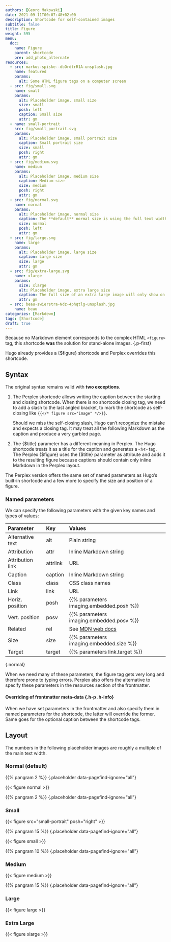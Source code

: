 ```yaml
---
authors: [Georg Makowski]
date: 2021-09-11T00:07:48+02:00
description: Shortcode for self-contained images
subtitle: false
title: Figure
weight: 595
menu:
  doc: 
    name: Figure
    parent: shortcode
    pre: add_photo_alternate
resources:
  - src: markus-spiske--dbOrdtrR1A-unsplash.jpg
    name: featured
    params:
      alt: Some HTML figure tags on a computer screen
  - src: fig/small.svg
    name: small
    params:
      alt: Placeholder image, small size
      size: small 
      posh: left
      caption: Small size
      attr: gm
  - name: small-portrait
    src: fig/small_portrait.svg
    params:
      alt: Placeholder image, small portrait size
      caption: Small portrait size
      size: small
      posh: right
      attr: gm
  - src: fig/medium.svg
    name: medium
    params:
      alt: Placeholder image, medium size
      caption: Medium size
      size: medium 
      posh: right
      attr: gm
  - src: fig/normal.svg
    name: normal
    params:
      alt: Placeholder image, normal size
      caption: The **default** normal size is using the full text width. If the margin is available, the caption is placed there.
      size: normal
      posh: left
      attr: gm
  - src: fig/large.svg
    name: large
    params:
      alt: Placeholder image, large size
      caption: Large size
      size: large
      attr: gm
  - src: fig/extra-large.svg
    name: xlarge
    params:
      size: xlarge
      alt: Placeholder image, extra large size
      caption: The full size of an extra large image will only show on pages with a left margin. It’s treated here like a large image.
      attr: gm
  - src: beau-swierstra-Ndz-4phqtlg-unsplash.jpg
    name: beau
categories: [Markdown]
tags: [Shortcode]
draft: true
---
```


Because no Markdown element corresponds to the complex HTML `<figure>` tag, this shortcode **was** the solution for stand-alone images.
{.p-first} <!--more-->

Hugo already provides a {$figure} shortcode and Perplex overrides this shortcode.

## Syntax

The original syntax remains valid with **two exceptions**.

1. The Perplex shortcode allows writing the caption between the starting and closing shortcode. When there is no shortcode closing tag, we need to add a slash to the last angled bracket, to mark the shortcode as self-closing like `{{</* figure src="image" */>}}`.

    Should we miss the self-closing slash, Hugo can’t recognize the mistake and expects a closing tag. It may treat all the following Markdown as the caption and produce a very garbled page.

2. The {$title} parameter has a different meaning in Perplex. The Hugo shortcode treats it as a title for the caption and generates a `<h4>` tag. The Perplex {$figure} uses the {$title} parameter as attribute and adds it to the resulting figure because captions should contain only inline Markdown in the Perplex layout.  

The Perplex version offers the same set of named parameters as Hugo’s built-in shortcode and a few more to specify the size and position of a figure.

### Named parameters

We can specify the following parameters with the given key names and types of values:

| Parameter | Key | Values |
|:---------|:----------|:---------|
| Alternative text | alt | Plain string |
| Attribution | attr | Inline Markdown string |
| Attribution link | attrlink | URL |
| Caption | caption | Inline Markdown string |
| Class | class | CSS class names |
| Link | link | URL |
| Horiz. position | posh | {{% parameters imaging.embedded.posh %}} |
| Vert. position | posv | {{% parameters imaging.embedded.posv %}} |
| Related | rel | See [MDN web docs](https://developer.mozilla.org/en-US/docs/Web/HTML/Link_types) |
| Size | size | {{% parameters imaging.embedded.size %}} |
| Target | target | {{% parameters link.target %}} |
{.normal}

When we need many of these parameters, the figure tag gets very long and therefore prone to typing errors. Perplex also offers the alternative to specify these parameters in the resources section of the frontmatter.

#### Overriding of frontmatter meta-data {.h-p .h-info}

When we have set parameters in the frontmatter and also specify them in named parameters for the shortcode, the latter will override the former. Same goes for the optional caption between the shortcode tags.

## Layout

The numbers in the following placeholder images are roughly a multiple of the main text width.

### Normal (default)

{{% pangram 2 %}}
{.placeholder data-pagefind-ignore="all"}

{{< figure normal >}}

{{% pangram 2 %}}
{.placeholder data-pagefind-ignore="all"}
### Small

{{< figure src="small-portrait" posh="right" >}}

{{% pangram 15 %}}
{.placeholder data-pagefind-ignore="all"}

{{< figure small >}}

{{% pangram 10 %}}
{.placeholder data-pagefind-ignore="all"}

### Medium

{{< figure medium >}}

{{% pangram 15 %}}
{.placeholder data-pagefind-ignore="all"}

### Large

{{< figure large >}}

### Extra Large

{{< figure xlarge >}}